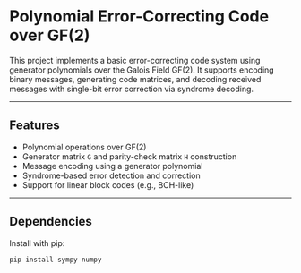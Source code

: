 # Polynomial Error-Correcting Code over GF(2)

This project implements a basic error-correcting code system using generator polynomials over the Galois Field GF(2). It supports encoding binary messages, generating code matrices, and decoding received messages with single-bit error correction via syndrome decoding.

---

## Features

- Polynomial operations over GF(2)
- Generator matrix `G` and parity-check matrix `H` construction
- Message encoding using a generator polynomial
- Syndrome-based error detection and correction
- Support for linear block codes (e.g., BCH-like)

---

## Dependencies

Install with pip:

```bash
pip install sympy numpy
